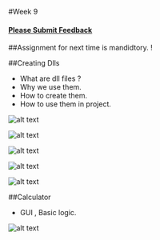 #Week 9

#### [Please Submit Feedback][2]


##Assignment for next time is mandidtory. !

##Creating Dlls
- What are dll files ?
- Why we use them.
- How to create them.
- How to use them in project.


![alt text](https://raw.github.com/TheNightPhoenix/AdvancedProgramming/master/week9/DLL_1.png "Create a dll.")


![alt text](https://raw.github.com/TheNightPhoenix/AdvancedProgramming/master/week9/build_dll.png "Create a dll.")


![alt text](https://raw.github.com/TheNightPhoenix/AdvancedProgramming/master/week9/use_dll.png "Create a dll.")


![alt text](https://raw.github.com/TheNightPhoenix/AdvancedProgramming/master/week9/add_refrence.png "Create a dll.")


![alt text](https://raw.github.com/TheNightPhoenix/AdvancedProgramming/master/week9/refrences_updated.png "Create a dll.")





##Calculator
- GUI , Basic logic. 



![alt text](https://raw.github.com/TheNightPhoenix/AdvancedProgramming/master/week9/map.png "Class Mind Map")

[2]:https://docs.google.com/forms/d/1-oPlwu_OfXpBWdaN5_UEjuR3cY6MvtqJj_6AtgvwSWc
